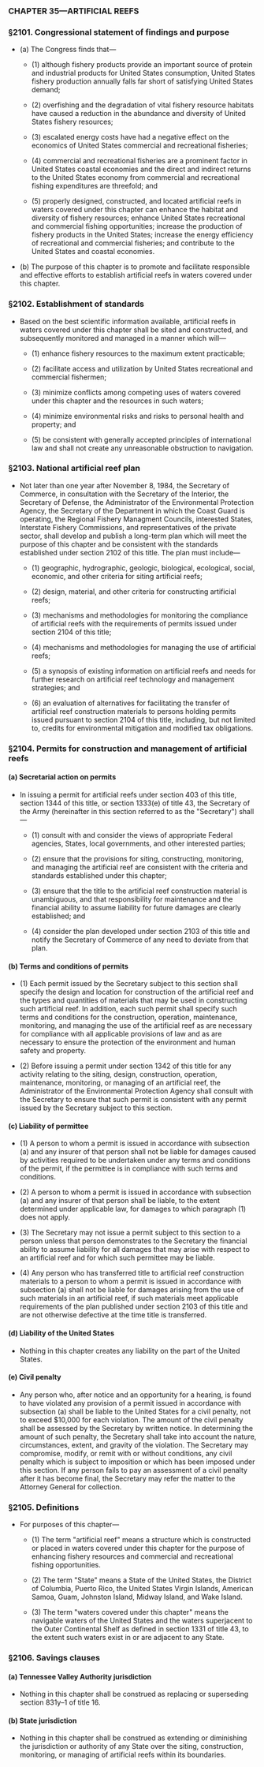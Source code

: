 ### **CHAPTER 35—ARTIFICIAL REEFS**

### §2101. Congressional statement of findings and purpose
* (a) The Congress finds that—

  * (1) although fishery products provide an important source of protein and industrial products for United States consumption, United States fishery production annually falls far short of satisfying United States demand;

  * (2) overfishing and the degradation of vital fishery resource habitats have caused a reduction in the abundance and diversity of United States fishery resources;

  * (3) escalated energy costs have had a negative effect on the economics of United States commercial and recreational fisheries;

  * (4) commercial and recreational fisheries are a prominent factor in United States coastal economies and the direct and indirect returns to the United States economy from commercial and recreational fishing expenditures are threefold; and

  * (5) properly designed, constructed, and located artificial reefs in waters covered under this chapter can enhance the habitat and diversity of fishery resources; enhance United States recreational and commercial fishing opportunities; increase the production of fishery products in the United States; increase the energy efficiency of recreational and commercial fisheries; and contribute to the United States and coastal economies.


* (b) The purpose of this chapter is to promote and facilitate responsible and effective efforts to establish artificial reefs in waters covered under this chapter.

### §2102. Establishment of standards
* Based on the best scientific information available, artificial reefs in waters covered under this chapter shall be sited and constructed, and subsequently monitored and managed in a manner which will—

  * (1) enhance fishery resources to the maximum extent practicable;

  * (2) facilitate access and utilization by United States recreational and commercial fishermen;

  * (3) minimize conflicts among competing uses of waters covered under this chapter and the resources in such waters;

  * (4) minimize environmental risks and risks to personal health and property; and

  * (5) be consistent with generally accepted principles of international law and shall not create any unreasonable obstruction to navigation.

### §2103. National artificial reef plan
* Not later than one year after November 8, 1984, the Secretary of Commerce, in consultation with the Secretary of the Interior, the Secretary of Defense, the Administrator of the Environmental Protection Agency, the Secretary of the Department in which the Coast Guard is operating, the Regional Fishery Managment Councils, interested States, Interstate Fishery Commissions, and representatives of the private sector, shall develop and publish a long-term plan which will meet the purpose of this chapter and be consistent with the standards established under section 2102 of this title. The plan must include—

  * (1) geographic, hydrographic, geologic, biological, ecological, social, economic, and other criteria for siting artificial reefs;

  * (2) design, material, and other criteria for constructing artificial reefs;

  * (3) mechanisms and methodologies for monitoring the compliance of artificial reefs with the requirements of permits issued under section 2104 of this title;

  * (4) mechanisms and methodologies for managing the use of artificial reefs;

  * (5) a synopsis of existing information on artificial reefs and needs for further research on artificial reef technology and management strategies; and

  * (6) an evaluation of alternatives for facilitating the transfer of artificial reef construction materials to persons holding permits issued pursuant to section 2104 of this title, including, but not limited to, credits for environmental mitigation and modified tax obligations.

### §2104. Permits for construction and management of artificial reefs
#### (a) Secretarial action on permits
* In issuing a permit for artificial reefs under section 403 of this title, section 1344 of this title, or section 1333(e) of title 43, the Secretary of the Army (hereinafter in this section referred to as the "Secretary") shall—

  * (1) consult with and consider the views of appropriate Federal agencies, States, local governments, and other interested parties;

  * (2) ensure that the provisions for siting, constructing, monitoring, and managing the artificial reef are consistent with the criteria and standards established under this chapter;

  * (3) ensure that the title to the artificial reef construction material is unambiguous, and that responsibility for maintenance and the financial ability to assume liability for future damages are clearly established; and

  * (4) consider the plan developed under section 2103 of this title and notify the Secretary of Commerce of any need to deviate from that plan.

#### (b) Terms and conditions of permits
* (1) Each permit issued by the Secretary subject to this section shall specify the design and location for construction of the artificial reef and the types and quantities of materials that may be used in constructing such artificial reef. In addition, each such permit shall specify such terms and conditions for the construction, operation, maintenance, monitoring, and managing the use of the artificial reef as are necessary for compliance with all applicable provisions of law and as are necessary to ensure the protection of the environment and human safety and property.

* (2) Before issuing a permit under section 1342 of this title for any activity relating to the siting, design, construction, operation, maintenance, monitoring, or managing of an artificial reef, the Administrator of the Environmental Protection Agency shall consult with the Secretary to ensure that such permit is consistent with any permit issued by the Secretary subject to this section.

#### (c) Liability of permittee
* (1) A person to whom a permit is issued in accordance with subsection (a) and any insurer of that person shall not be liable for damages caused by activities required to be undertaken under any terms and conditions of the permit, if the permittee is in compliance with such terms and conditions.

* (2) A person to whom a permit is issued in accordance with subsection (a) and any insurer of that person shall be liable, to the extent determined under applicable law, for damages to which paragraph (1) does not apply.

* (3) The Secretary may not issue a permit subject to this section to a person unless that person demonstrates to the Secretary the financial ability to assume liability for all damages that may arise with respect to an artificial reef and for which such permittee may be liable.

* (4) Any person who has transferred title to artificial reef construction materials to a person to whom a permit is issued in accordance with subsection (a) shall not be liable for damages arising from the use of such materials in an artificial reef, if such materials meet applicable requirements of the plan published under section 2103 of this title and are not otherwise defective at the time title is transferred.

#### (d) Liability of the United States
* Nothing in this chapter creates any liability on the part of the United States.

#### (e) Civil penalty
* Any person who, after notice and an opportunity for a hearing, is found to have violated any provision of a permit issued in accordance with subsection (a) shall be liable to the United States for a civil penalty, not to exceed $10,000 for each violation. The amount of the civil penalty shall be assessed by the Secretary by written notice. In determining the amount of such penalty, the Secretary shall take into account the nature, circumstances, extent, and gravity of the violation. The Secretary may compromise, modify, or remit with or without conditions, any civil penalty which is subject to imposition or which has been imposed under this section. If any person fails to pay an assessment of a civil penalty after it has become final, the Secretary may refer the matter to the Attorney General for collection.

### §2105. Definitions
* For purposes of this chapter—

  * (1) The term "artificial reef" means a structure which is constructed or placed in waters covered under this chapter for the purpose of enhancing fishery resources and commercial and recreational fishing opportunities.

  * (2) The term "State" means a State of the United States, the District of Columbia, Puerto Rico, the United States Virgin Islands, American Samoa, Guam, Johnston Island, Midway Island, and Wake Island.

  * (3) The term "waters covered under this chapter" means the navigable waters of the United States and the waters superjacent to the Outer Continental Shelf as defined in section 1331 of title 43, to the extent such waters exist in or are adjacent to any State.

### §2106. Savings clauses
#### (a) Tennessee Valley Authority jurisdiction
* Nothing in this chapter shall be construed as replacing or superseding section 831y–1 of title 16.

#### (b) State jurisdiction
* Nothing in this chapter shall be construed as extending or diminishing the jurisdiction or authority of any State over the siting, construction, monitoring, or managing of artificial reefs within its boundaries.